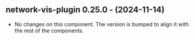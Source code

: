   ## network-vis-plugin 0.25.0 - (2024-11-14)
  
  * No changes on this component. The version is bumped to align it
    with the rest of the components.
